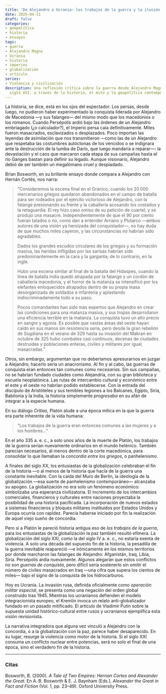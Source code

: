 ```yaml
---
title: 'De Alejandro a Ucrania: los trabajos de la guerra y la ilusión de la concordia'
date: 2025-04-11
draft: false
categories:
- geopolítica
- historia
- ensayos
tags:
- guerra
- Alejandro Magno
- Ucrania
- historia
- imperios
- globalización
- artículo
series:
- Violencia y civilización
description: Una reflexión crítica sobre la guerra desde Alejandro Magno hasta el
  siglo XXI, a través de la historia, el mito y la geopolítica contemporánea.
---
```


La historia, se dice, está en los ojos del espectador. Los persas, desde luego, no pudieron haber experimentado la conquista liderada por Alejandro de Macedonia —y sus falanges— del mismo modo que los macedonios o los romanos. Cuando Persépolis ardió bajo las órdenes de un Alejandro embriagado (¿o calculador?), el Imperio persa caía definitivamente. Miles fueron masacrados, esclavizados o desplazados. Poco importan las leyendas de asimilación que nos transmitieron —como las de un Alejandro que respetaba las costumbres autóctonas de los vencidos o se indignara ante la destrucción de la tumba de Darío, que luego mandaría a reparar—: la devastación y el caos que marcaron cada etapa de sus campañas hasta el río Ganges bastan para definir su legado. Aunque visionario, Alejandro debió de ser también un megalómano cruel y despiadado.

Brian Bosworth, en su brillante ensayo donde compara a Alejandro con Hernán Cortés, nos narra:

> "Consideremos la escena final en el Gránico, cuando los 20 000 mercenarios griegos quedaron abandonados en el campo de batalla para ser rodeados por el ejército victorioso de Alejandro, con la falange presionando su frente y la caballería acosando los costados y la retaguardia. El rey hizo caso omiso de su petición de cuartel, y se produjo una masacre. Independientemente de que el 90 por ciento fueran talados o no, como dan a entender Arriano y Plutarco —ambos autores de una visión ya heroizada del conquistador—, no hay duda de que muchos miles cayeron, y las circunstancias no habrían sido agradables.  
>
> Dados los grandes escudos circulares de los griegos y su formación masiva, las heridas infligidas por las sarisas habrían sido predominantemente en la cara y la garganta; de lo contrario, en la ingle.  
>
> Hubo una escena similar al final de la batalla del Hidaspes, cuando la línea de batalla india quedó atrapada por la falange y un cordón de caballería macedonia, y el horror de la matanza se intensificó por los elefantes enloquecidos atrapados dentro de su propia masa desorganizada de soldados e infantería y aplastando indiscriminadamente todo a su paso.  
>
> Pocos comandantes han sido más expertos que Alejandro en crear las condiciones para una matanza masiva, y sus tropas desarrollaron una eficiencia terrible en la matanza. La conquista tuvo un alto precio en sangre y agonía. Es posible que vastas áreas del oeste hayan caído en sus manos sin resistencia seria, pero desde la gran rebelión de Sogdiana en el verano de 329 hasta su invasión del Makran en octubre de 325 hubo combates casi continuos, decenas de ciudades destruidas y poblaciones enteras, civiles y militares por igual, masacradas."

Otros, sin embargo, argumentan que no deberíamos apresurarnos en juzgar a Alejandro; hacerlo sería un anacronismo. Al fin y al cabo, las guerras de conquista eran entonces tan comunes como *necesarias*. Sin sus campañas, no se habrían fundado ciudades como Alejandría, con su gran biblioteca y escuela neoplatónica. Las rutas de intercambio cultural y económico entre el este y el oeste no habrían podido establecerse. Con la entrada del discípulo de Aristóteles y sus temibles legiones a los Balcanes, Egipto, Siria, Babilonia y la India, la historia simplemente *progresaba* en su afán de integrar a la especie humana.

En su diálogo *Critias*, Platón alude a una época mítica en la que la guerra era parte inherente de la vida humana:

> “Los trabajos de la guerra eran entonces comunes a las mujeres y a los hombres…”

En el año 335 a. e. c., a solo unos años de la muerte de Platón, los trabajos de la guerra serían nuevamente ordinarios en el mundo helénico. También parecían necesarios, al menos dentro de la corte macedónica, para consolidar lo que llamaban la *concordia entre los griegos*, o panhelenismo.

A finales del siglo XX, los entusiastas de la globalización celebraban el fin de la historia —o al menos de la historia que hacía de la guerra una constante inevitable. Con la caída del Muro de Berlín, la ideología de la globalización —esa suerte de panhelenismo contemporáneo— alcanzaba su apogeo. La globalización no era solo un fenómeno económico: simbolizaba una esperanza civilizatoria. El incremento de los intercambios comerciales, financieros y culturales entre naciones proyectaba la posibilidad de una historia pacificada. La incorporación de nuevos estados a sistemas financieros y bloques militares instituidos por Estados Unidos y Europa ocurría con rapidez. Parecía haberse iniciado por fin la realización de aquel viejo sueño de concordia.

Pero si a Platón le pareció historia antigua eso de *los trabajos de la guerra*, para los entusiastas de la globalización la paz también resultó efímera. La globalización del siglo XXI, como la del siglo IV a. e. c., no estaría exenta de violencia. A solo una década del supuesto fin de la historia, la pesadilla de la guerra inevitable reapareció —e irónicamente en los mismos territorios por donde marcharon las falanges de Alejandro: Afganistán, Iraq, Libia, Siria. Persépolis ardía nuevamente. Algunos alegarán que estos conflictos no son *guerras de conquista*, pero difícil sería sostenerlo sin omitir el número de civiles masacrados en Iraq —una cifra que supera los cientos de miles— bajo el signo de la conquista de los hidrocarburos.

Hoy es Ucrania. La invasión rusa, definida oficialmente como *operación militar especial*, se presenta como una negación del orden global construido tras 1945. Mientras los ucranianos defienden el modelo integracionista europeo, el Kremlin invoca un relato anti-globalizador fundado en un pasado mitificado. El artículo de Vladimir Putin sobre la supuesta unidad histórico-cultural entre rusos y ucranianos ejemplifica esta visión revisionista.

La narrativa integradora que alguna vez vinculó a Alejandro con la concordia, o a la globalización con la paz, parece haber desaparecido. En su lugar, resurge la violencia como motor de la historia. Si el siglo XXI consuma un conflicto nuclear entre potencias, será no solo el final de una época, sino el verdadero fin de la historia.

---

### Citas

Bosworth, B. (2000). *A Tale of Two Empires: Hernan Cortes and Alexander the Great*. En A. B. Bosworth & E. J. Baynham (Eds.), *Alexander the Great in Fact and Fiction* (Vol. 1, pp. 23–49). Oxford University Press.
